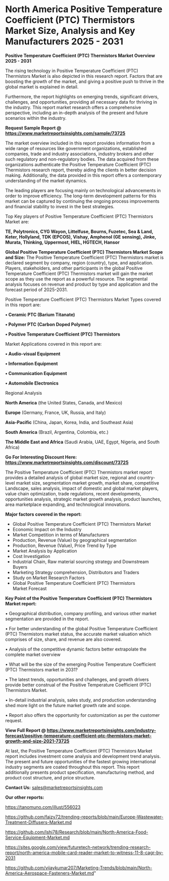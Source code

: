 # North America Positive Temperature Coefficient (PTC) Thermistors Market Size, Analysis and Key Manufacturers 2025 - 2031

<Strong> Positive Temperature Coefficient (PTC) Thermistors Market Overview 2025 - 2031</strong>

The rising technology in Positive Temperature Coefficient (PTC) Thermistors Market is also depicted in this research report. Factors that are boosting the growth of the market, and giving a positive push to thrive in the global market is explained in detail.

Furthermore, the report highlights on emerging trends, significant drivers, challenges, and opportunities, providing all necessary data for thriving in the industry. This report market research offers a comprehensive perspective, including an in-depth analysis of the present and future scenarios within the industry.

<strong>Request Sample Report @ <a href=https://www.marketreportsinsights.com/sample/73725>https://www.marketreportsinsights.com/sample/73725</a></strong>

The market overview included in this report provides information from a wide range of resources like government organizations, established companies, trade and industry associations, industry brokers and other such regulatory and non-regulatory bodies. The data acquired from these organizations authenticate the Positive Temperature Coefficient (PTC) Thermistors research report, thereby aiding the clients in better decision making. Additionally, the data provided in this report offers a contemporary understanding of the market dynamics.

The leading players are focusing mainly on technological advancements in order to improve efficiency. The long-term development patterns for this market can be captured by continuing the ongoing process improvements and financial stability to invest in the best strategies.

Top Key players of Positive Temperature Coefficient (PTC) Thermistors Market are:

<strong>TE, Polytronics, CYG Wayon, Littelfuse, Bourns, Fuzetec, Sea & Land, Keter, Hollyland, TDK (EPCOS), Vishay, Amphenol (GE sensing), Jinke, Murata, Thinking, Uppermost, HIEL, HGTECH, Hansor</strong>

<strong><b>Global Positive Temperature Coefficient (PTC) Thermistors Market Scope and Size:</b></strong>
The Positive Temperature Coefficient (PTC) Thermistors market is declared segment by company, region (country), type, and application. Players, stakeholders, and other participants in the global Positive Temperature Coefficient (PTC) Thermistors market will gain the market scope as they use the report as a powerful resource. The segmental analysis focuses on revenue and product by type and application and the forecast period of 2025-2031.

Positive Temperature Coefficient (PTC) Thermistors Market Types covered in this report are:

<strong>• Ceramic PTC (Barium Titanate)

• Polymer PTC (Carbon Doped Polymer)

• Positive Temperature Coefficient (PTC) Thermistors</strong>

Market Applications covered in this report are:

<strong>• Audio-visual Equipment

• Information Equipment

• Communication Equipment

• Automobile Electronics</strong> 

Regional Analysis

<strong>North America</strong> (the United States, Canada, and Mexico)

<strong>Europe</strong> (Germany, France, UK, Russia, and Italy)

<strong>Asia-Pacific</strong> (China, Japan, Korea, India, and Southeast Asia)

<strong>South America</strong> (Brazil, Argentina, Colombia, etc.)

<strong>The Middle East and Africa</strong> (Saudi Arabia, UAE, Egypt, Nigeria, and South Africa)

<strong>Go For Interesting Discount Here: <a href=https://www.marketreportsinsights.com/discount/73725>https://www.marketreportsinsights.com/discount/73725</a></strong>

The Positive Temperature Coefficient (PTC) Thermistors market report provides a detailed analysis of global market size, regional and country-level market size, segmentation market growth, market share, competitive Landscape, sales analysis, impact of domestic and global market players, value chain optimization, trade regulations, recent developments, opportunities analysis, strategic market growth analysis, product launches, area marketplace expanding, and technological innovations.

<strong><b>Major factors covered in the report:</b></strong>
<ul>
  <li>Global Positive Temperature Coefficient (PTC) Thermistors Market </li>
  <li>Economic Impact on the Industry</li>
  <li>Market Competition in terms of Manufacturers</li>
  <li>Production, Revenue (Value) by geographical segmentation</li>
  <li>Production, Revenue (Value), Price Trend by Type</li>
  <li>Market Analysis by Application</li>
  <li>Cost Investigation</li>
  <li>Industrial Chain, Raw material sourcing strategy and Downstream Buyers</li>
  <li>Marketing Strategy comprehension, Distributors and Traders</li>
  <li>Study on Market Research Factors</li>
  <li>Global Positive Temperature Coefficient (PTC) Thermistors Market Forecast</li>
</ul>

<strong><b>Key Point of the Positive Temperature Coefficient (PTC) Thermistors Market report:</b></strong>

• Geographical distribution, company profiling, and various other market segmentation are provided in the report.

• For better understanding of the global Positive Temperature Coefficient (PTC) Thermistors market status, the accurate market valuation which comprises of size, share, and revenue are also covered.

• Analysis of the competitive dynamic factors better extrapolate the complete market overview

• What will be the size of the emerging Positive Temperature Coefficient (PTC) Thermistors market in 2031?

• The latest trends, opportunities and challenges, and growth drivers provide better construal of the Positive Temperature Coefficient (PTC) Thermistors Market.

• In-detail industrial analysis, sales study, and production understanding shed more light on the future market growth rate and scope.

• Report also offers the opportunity for customization as per the customer request.

<strong><b>View Full Report @ <a href=https://www.marketreportsinsights.com/industry-forecast/positive-temperature-coefficient-ptc-thermistors-market-growth-and-size-2021-73725>https://www.marketreportsinsights.com/industry-forecast/positive-temperature-coefficient-ptc-thermistors-market-growth-and-size-2021-73725</a></b></strong>


At last, the Positive Temperature Coefficient (PTC) Thermistors Market report includes investment come analysis and development trend analysis. The present and future opportunities of the fastest growing international industry segments are coated throughout this report. This report additionally presents product specification, manufacturing method, and product cost structure, and price structure.

<strong>Contact Us:</strong>
sales@marketreportsinsights.com

<strong>Our other reports:</strong>

<a href=https://tanomuno.com/illust/556023>https://tanomuno.com/illust/556023</a>

<a href=https://github.com/faizy72/trending-reports/blob/main/Europe-Wastewater-Treatment-Diffusers-Market.md>https://github.com/faizy72/trending-reports/blob/main/Europe-Wastewater-Treatment-Diffusers-Market.md</a>

<a href=https://github.com/Ishi78/Research/blob/main/North-America-Food-Service-Equipment-Market.md>https://github.com/Ishi78/Research/blob/main/North-America-Food-Service-Equipment-Market.md</a>

<a href=https://sites.google.com/view/futuretech-network/trending-research-report/north-america-mobile-card-reader-market-to-witness-11-8-cagr-by-2031>https://sites.google.com/view/futuretech-network/trending-research-report/north-america-mobile-card-reader-market-to-witness-11-8-cagr-by-2031</a>

<a href=https://github.com/vijaykumar207/Marketing-Trends/blob/main/North-America-Aerospace-Fasteners-Market.md>https://github.com/vijaykumar207/Marketing-Trends/blob/main/North-America-Aerospace-Fasteners-Market.md</a>"
